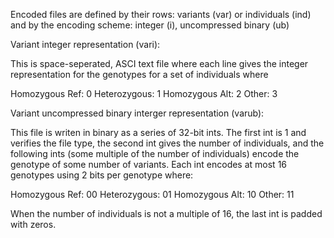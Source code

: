 Encoded files are defined by their rows: variants (var) or individuals (ind)
and by the encoding scheme: integer (i), uncompressed binary (ub)

Variant integer representation (vari):

This is space-seperated, ASCI text file where each line gives the integer
representation for the genotypes for a set of individuals where

Homozygous Ref: 0
Heterozygous:   1
Homozygous Alt: 2
Other:          3


Variant uncompressed binary interger representation (varub):

This file is writen in binary as a series of 32-bit ints.  The first int is 1
and verifies the file type, the second int gives the number of individuals, and
the following ints (some multiple of the number of individuals) encode the
genotype of some number of variants.  Each int encodes at most 16 genotypes
using 2 bits per genotype where:

Homozygous Ref: 00
Heterozygous:   01
Homozygous Alt: 10
Other:          11

When the number of individuals is not a multiple of 16, the last int is padded
with zeros.
